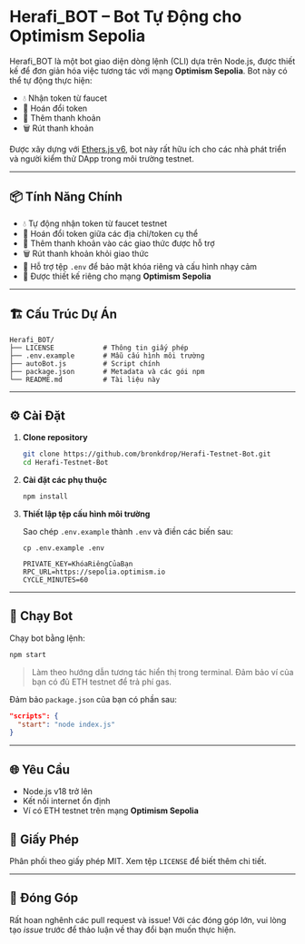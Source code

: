 # Herafi\_BOT – Bot Tự Động cho Optimism Sepolia

Herafi\_BOT là một bot giao diện dòng lệnh (CLI) dựa trên Node.js, được thiết kế để đơn giản hóa việc tương tác với mạng **Optimism Sepolia**. Bot này có thể tự động thực hiện:

* 💧 Nhận token từ faucet
* 🔄 Hoán đổi token
* 💼 Thêm thanh khoản
* 🗑️ Rút thanh khoản

Được xây dựng với [Ethers.js v6](https://docs.ethers.org/v6/), bot này rất hữu ích cho các nhà phát triển và người kiểm thử DApp trong môi trường testnet.

---

## 📦 Tính Năng Chính

* 💧 Tự động nhận token từ faucet testnet
* 💱 Hoán đổi token giữa các địa chỉ/token cụ thể
* 💼 Thêm thanh khoản vào các giao thức được hỗ trợ
* 🗑️ Rút thanh khoản khỏi giao thức
* 🔐 Hỗ trợ tệp `.env` để bảo mật khóa riêng và cấu hình nhạy cảm
* 🧪 Được thiết kế riêng cho mạng **Optimism Sepolia**

---

## 🏗️ Cấu Trúc Dự Án

```
Herafi_BOT/
├── LICENSE            # Thông tin giấy phép
├── .env.example       # Mẫu cấu hình môi trường
├── autoBot.js         # Script chính
├── package.json       # Metadata và các gói npm
└── README.md          # Tài liệu này
```

---

## ⚙️ Cài Đặt

1. **Clone repository**

   ```bash
   git clone https://github.com/bronkdrop/Herafi-Testnet-Bot.git
   cd Herafi-Testnet-Bot
   ```

2. **Cài đặt các phụ thuộc**

   ```bash
   npm install
   ```

3. **Thiết lập tệp cấu hình môi trường**

   Sao chép `.env.example` thành `.env` và điền các biến sau:

   ```
   cp .env.example .env
   ```

   ```
   PRIVATE_KEY=KhóaRiêngCủaBạn
   RPC_URL=https://sepolia.optimism.io
   CYCLE_MINUTES=60
   ```

---

## 🚀 Chạy Bot

Chạy bot bằng lệnh:

```bash
npm start
```

> Làm theo hướng dẫn tương tác hiển thị trong terminal. Đảm bảo ví của bạn có đủ ETH testnet để trả phí gas.

Đảm bảo `package.json` của bạn có phần sau:

```json
"scripts": {
  "start": "node index.js"
}
```

---

## 🌐 Yêu Cầu

* Node.js v18 trở lên
* Kết nối internet ổn định
* Ví có ETH testnet trên mạng **Optimism Sepolia**

## 📃 Giấy Phép

Phân phối theo giấy phép MIT. Xem tệp `LICENSE` để biết thêm chi tiết.

---

## 🙌 Đóng Góp

Rất hoan nghênh các pull request và issue! Với các đóng góp lớn, vui lòng tạo *issue* trước để thảo luận về thay đổi bạn muốn thực hiện.
